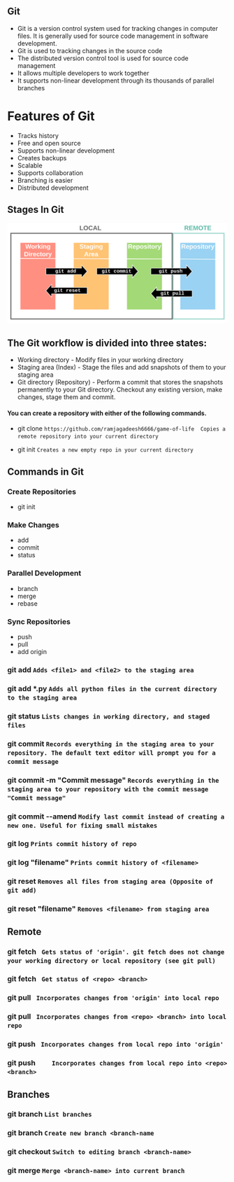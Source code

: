 ## Git 

* Git is a version control system used for tracking changes in computer files. It is generally used for source code management in software development.
* Git is used to tracking changes in the source code
* The distributed version control tool is used for source code management
* It allows multiple developers to work together
* It supports non-linear development through its thousands of parallel branches

# Features of Git

* Tracks history
* Free and open source
* Supports non-linear development
* Creates backups
* Scalable
* Supports collaboration
* Branching is easier
* Distributed development

## Stages In Git 
![preview](./images/Git_stages.png)

## The Git workflow is divided into three states:
* Working directory - Modify files in your working directory
* Staging area (Index) - Stage the files and add snapshots of them to your staging area
* Git directory (Repository) - Perform a commit that stores the snapshots permanently to your Git directory. Checkout any existing version, make changes, stage them and commit.



#### You can create a repository with either of the following commands.

* git clone ```https://github.com/ramjagadeesh6666/game-of-life	 Copies a remote repository into your current directory```

* git init	```Creates a new empty repo in your current directory```


## Commands in Git
### Create Repositories
* git init
### Make Changes
* add
* commit
* status
### Parallel Development
* branch
* merge
* rebase
### Sync Repositories
* push
* pull
* add origin


### git add <file1> <file2>	```Adds <file1> and <file2> to the staging area```

### git add *.py	 ```Adds all python files in the current directory to the staging area```

### git status	```Lists changes in working directory, and staged files```

### git commit	```Records everything in the staging area to your repository. The default text editor will prompt you for a commit message```

### git commit -m "Commit message"	```Records everything in the staging area to your repository with the commit message "Commit message"```

### git commit --amend	```Modify last commit instead of creating a new one. Useful for fixing small mistakes```

### git log	```Prints commit history of repo```

### git log "filename"	```Prints commit history of <filename>```

### git reset	```Removes all files from staging area (Opposite of git add)```

### git reset "filename"	```Removes <filename> from staging area```


## Remote 

### git fetch	``` Gets status of 'origin'. git fetch does not change your working directory or local repository (see git pull)```

### git fetch <repo> <branch>	``` Get status of <repo> <branch>```

### git pull	``` Incorporates changes from 'origin' into local repo```

### git pull <repo> <branch>	``` Incorporates changes from <repo> <branch> into local repo```

### git push	``` Incorporates changes from local repo into 'origin'```

### git push <repo> <branch> ```	Incorporates changes from local repo into <repo> <branch>```


## Branches

### git branch	```List branches```
### git branch <branch-name>	```Create new branch <branch-name```
### git checkout <branch-name>	```Switch to editing branch <branch-name>```
### git merge <branch-name> 	```Merge <branch-name> into current branch```







